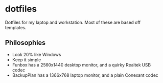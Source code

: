 # dotfiles
Dotfiles for my laptop and workstation. Most of these are based off templates.

## Philosophies
- Look 20% like Windows
- Keep it simple
- Funbox has a 2560x1440 desktop monitor, and a quirky Realtek USB codec
- BackupPlan has a 1366x768 laptop monitor, and a plain Conexant codec